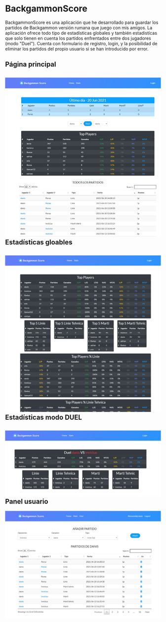 # BackgammonScore

BackgammonScore es una aplicación que he desarrollado para guardar los partidos de Backgammon versión rumana que juego con mis amigos. La aplicación ofrece todo tipo de estadísticas globales y también estadistícas que solo tienen en cuenta los partidos enfrentados entre dos jugadores (modo "Duel"). Cuenta con formulario de registro, login, y la posibilidad de eliminar los partidos del propio usuario si se han introducido por error.

Página principal
-------
![Página principal](https://github.com/DaniS1448/BackgammonScore/blob/master/Captura1.JPG)
Estadísticas gloables
-------
![Estadísticas gloables](https://github.com/DaniS1448/BackgammonScore/blob/master/Captura2.JPG)
Estadísticas modo DUEL
-------
![Estadísticas modo DUEL](https://github.com/DaniS1448/BackgammonScore/blob/master/Captura3.JPG)
Panel usuario
-------
![Panel usuario](https://github.com/DaniS1448/BackgammonScore/blob/master/Captura4.JPG)
